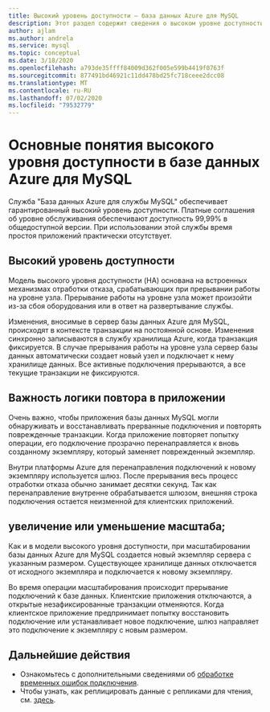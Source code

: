 ```yaml
---
title: Высокий уровень доступности — база данных Azure для MySQL
description: Этот раздел содержит сведения о высоком уровне доступности при использовании базы данных Azure для MySQL.
author: ajlam
ms.author: andrela
ms.service: mysql
ms.topic: conceptual
ms.date: 3/18/2020
ms.openlocfilehash: a793de35ffff84009d362f005e599b4419f0763f
ms.sourcegitcommit: 877491bd46921c11dd478bd25fc718ceee2dcc08
ms.translationtype: MT
ms.contentlocale: ru-RU
ms.lasthandoff: 07/02/2020
ms.locfileid: "79532779"
---
```

# <a name="high-availability-concepts-in-azure-database-for-mysql"></a>Основные понятия высокого уровня доступности в базе данных Azure для MySQL
Служба "База данных Azure для службы MySQL" обеспечивает гарантированный высокий уровень доступности. Платные соглашения об уровне обслуживания обеспечивают доступность 99,99% в общедоступной версии. При использовании этой службы время простоя приложений практически отсутствует.

## <a name="high-availability"></a>Высокий уровень доступности
Модель высокого уровня доступности (HA) основана на встроенных механизмах отработки отказа, срабатывающих при прерывании работы на уровне узла. Прерывание работы на уровне узла может произойти из-за сбоя оборудования или в ответ на развертывание службы.

Изменения, вносимые в сервер базы данных Azure для MySQL, происходят в контексте транзакции на постоянной основе. Изменения синхронно записываются в службу хранилища Azure, когда транзакция фиксируется. В случае прерывания работы на уровне узла сервер базы данных автоматически создает новый узел и подключает к нему хранилище данных. Все активные подключения прерываются, а все текущие транзакции не фиксируются.

## <a name="application-retry-logic-is-essential"></a>Важность логики повтора в приложении
Очень важно, чтобы приложения базы данных MySQL могли обнаруживать и восстанавливать прерванные подключения и повторять поврежденные транзакции. Когда приложение повторяет попытку операции, его подключение прозрачно перенаправляется к вновь созданному экземпляру, который заменяет поврежденный экземпляр.

Внутри платформы Azure для перенаправления подключений к новому экземпляру используется шлюз. После прерывания весь процесс отработки отказа обычно занимает десятки секунд. Так как перенаправление внутренне обрабатывается шлюзом, внешняя строка подключения остается неизменной для клиентских приложений.

## <a name="scaling-up-or-down"></a>увеличение или уменьшение масштаба;
Как и в модели высокого уровня доступности, при масштабировании базы данных Azure для MySQL создается новый экземпляр сервера с указанным размером. Существующее хранилище данных отключается от исходного экземпляра и подключается к новому экземпляру.

Во время операции масштабирования происходит прерывание подключений к базе данных. Клиентские приложения отключаются, а открытые незафиксированные транзакции отменяются. Когда клиентское приложение предпринимает попытку восстановить подключение или устанавливает новое подключение, шлюз направляет это подключение к экземпляру с новым размером. 

## <a name="next-steps"></a>Дальнейшие действия
- Ознакомьтесь с дополнительными сведениями об [обработке временных ошибок подключения](concepts-connectivity.md).
- Чтобы узнать, как реплицировать данные с репликами для чтения, см. [здесь](howto-read-replicas-portal.md).
